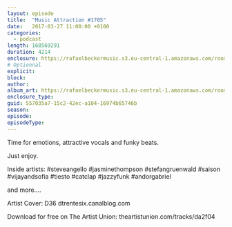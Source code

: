 ```yaml
---
layout: episode
title:  "Music Attraction #1705"
date:   2017-03-27 11:00:00 +0100
categories:
  - podcast
length: 168569291
duration: 4214
enclosure: https://rafaelbeckermusic.s3.eu-central-1.amazonaws.com/room-service/episodes/ma1705.mp3
# Optionnal
explicit: 
block: 
author: 
album_art: https://rafaelbeckermusic.s3.eu-central-1.amazonaws.com/room-service/album_art/ma1705.jpeg
enclosure_type: 
guid: 557035a7-15c2-42ec-a104-16974b65746b
season: 
episode: 
episodeType: 
---
```

Time for emotions, attractive vocals and funky beats. 

Just enjoy. 

Inside artists: #steveangello #jasminethompson #stefangruenwald #saison #vijayandsofia #tiesto #catclap #jazzyfunk #andorgabriel 

and more.... 

Artist Cover: D36 dtrentesix.canalblog.com 

Download for free on The Artist Union: theartistunion.com/tracks/da2f04